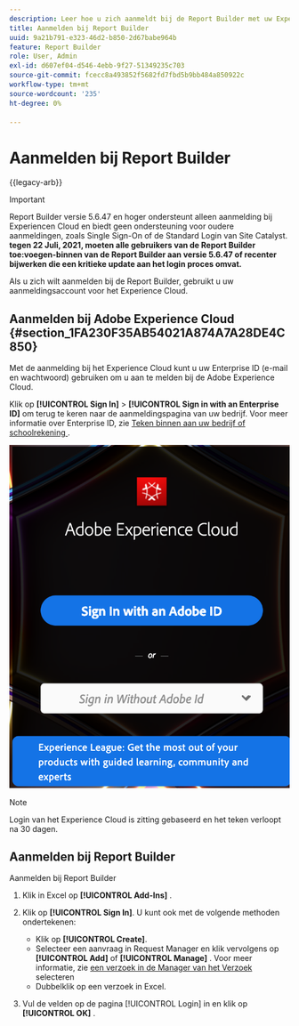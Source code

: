 ```yaml
---
description: Leer hoe u zich aanmeldt bij de Report Builder met uw Experience Cloud-aanmeldingsaccount.
title: Aanmelden bij Report Builder
uuid: 9a21b791-e323-46d2-b850-2d67babe964b
feature: Report Builder
role: User, Admin
exl-id: d607ef04-d546-4ebb-9f27-51349235c703
source-git-commit: fcecc8a493852f5682fd7fbd5b9bb484a850922c
workflow-type: tm+mt
source-wordcount: '235'
ht-degree: 0%

---
```


# Aanmelden bij Report Builder

{{legacy-arb}}

>[!IMPORTANT]
>
>Report Builder versie 5.6.47 en hoger ondersteunt alleen aanmelding bij Experiencen Cloud en biedt geen ondersteuning voor oudere aanmeldingen, zoals Single Sign-On of de Standard Login van Site Catalyst. **tegen 22 Juli, 2021, moeten alle gebruikers van de Report Builder toe:voegen-binnen van de Report Builder aan versie 5.6.47 of recenter bijwerken die een kritieke update aan het login proces omvat.**

Als u zich wilt aanmelden bij de Report Builder, gebruikt u uw aanmeldingsaccount voor het Experience Cloud.

## Aanmelden bij Adobe Experience Cloud {#section_1FA230F35AB54021A874A7A28DE4C850}

Met de aanmelding bij het Experience Cloud kunt u uw Enterprise ID (e-mail en wachtwoord) gebruiken om u aan te melden bij de Adobe Experience Cloud.

Klik op **[!UICONTROL Sign In]** > **[!UICONTROL Sign in with an Enterprise ID]** om terug te keren naar de aanmeldingspagina van uw bedrijf. Voor meer informatie over Enterprise ID, zie [ Teken binnen aan uw bedrijf of schoolrekening ](https://helpx.adobe.com/nl/enterprise/kb/enterprise-id-faq.html#whatis).

![ Schermafbeelding die het teken van Adobe Experience Cloud binnen toont opties om binnen met of zonder uw Adobe ID te ondertekenen ](assets/adobe_id_login.png)

>[!NOTE]
>
>Login van het Experience Cloud is zitting gebaseerd en het teken verloopt na 30 dagen.

## Aanmelden bij Report Builder

Aanmelden bij Report Builder

1. Klik in Excel op **[!UICONTROL Add-Ins]** .
1. Klik op **[!UICONTROL Sign In]**. U kunt ook met de volgende methoden ondertekenen:

   * Klik op **[!UICONTROL Create]**.
   * Selecteer een aanvraag in Request Manager en klik vervolgens op **[!UICONTROL Add]** of **[!UICONTROL Manage]** . Voor meer informatie, zie [ een verzoek in de Manager van het Verzoek ](/help/analyze/legacy-report-builder/manage-requests/r-arb-manage-requests.md) selecteren
   * Dubbelklik op een verzoek in Excel.

1. Vul de velden op de pagina [!UICONTROL Login] in en klik op **[!UICONTROL OK]** .
